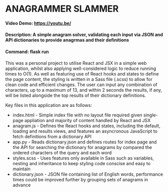 # ANAGRAMMER SLAMMER
#### Video Demo: https://youtu.be/
#### Description: A simple anagram solver, validating each input via JSON and API dictionaries to provide anagrmas and their definitions
#### Command: flask run

This was a personal project to utilise React and JSX in a simple web application, whilst also applying well-considered logic to reduce running times to O(1). As well as featuring use of React hooks and states to define the page content, the styling is written in a Sass file (.scss) to allow for clean code and efficient changes. The user can input any combination of characters, up to a maximum of 13, and within 2 seconds the results, if any, will be listed alongside the top results of their dictionary definitions.

Key files in this application are as follows:

* index.html - Simple index file with no layout file required given single-page appliation and majority of content handled by React and JSX
* anagram.js - Defines the React hooks and states, including the default, loading and results views, and features an asyncronous JavaScript to fetch definitions from a dictionary API 
* app.py - Reads dictionary.json and defines routes for index page and the API for searching the dictionary for anagrams by compared the ordered characters of the query and each word  
* styles.scss - Uses features only available in Sass such as variables, nesting and inheritance to keep styling code conscise and easy to maintain
* dictionary.json - JSON file containing list of English words, performance times could be improved further by grouping sets of anagrams in advance
